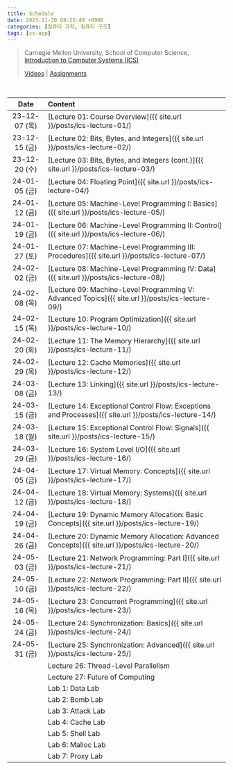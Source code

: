 ```yaml
---
title: Schedule
date: 2023-11-30 08:25:49 +0900
categories: [컴퓨터 과학, 컴퓨터 구조]
tags: [cs-app]
---
```


> Carnegie Mellon University, School of Computer Science,  
> [Introduction to Computer Systems (ICS)](https://www.cs.cmu.edu/afs/cs/academic/class/15213-s18/www/)
>
> [Videos](https://scs.hosted.panopto.com/Panopto/Pages/Sessions/List.aspx#folderID=%22b96d90ae-9871-4fae-91e2-b1627b43e25e%22) \| [Assignments](https://csapp.cs.cmu.edu/3e/labs.html)

<br>

|     Date      | Content                                                                                                |
| :-----------: | :----------------------------------------------------------------------------------------------------- |
| 23-12-07 (목) | [Lecture 01: Course Overview]({{ site.url }}/posts/ics-lecture-01/)                                    |
| 23-12-15 (금) | [Lecture 02: Bits, Bytes, and Integers]({{ site.url }}/posts/ics-lecture-02/)                          |
| 23-12-20 (수) | [Lecture 03: Bits, Bytes, and Integers (cont.)]({{ site.url }}/posts/ics-lecture-03/)                  |
| 24-01-05 (금) | [Lecture 04: Floating Point]({{ site.url }}/posts/ics-lecture-04/)                                     |
| 24-01-12 (금) | [Lecture 05: Machine-Level Programming I: Basics]({{ site.url }}/posts/ics-lecture-05/)                |
| 24-01-19 (금) | [Lecture 06: Machine-Level Programming II: Control]({{ site.url }}/posts/ics-lecture-06/)              |
| 24-01-27 (토) | [Lecture 07: Machine-Level Programming III: Procedures]({{ site.url }}/posts/ics-lecture-07/)          |
| 24-02-02 (금) | [Lecture 08: Machine-Level Programming IV: Data]({{ site.url }}/posts/ics-lecture-08/)                 |
| 24-02-08 (목) | [Lecture 09: Machine-Level Programming V: Advanced Topics]({{ site.url }}/posts/ics-lecture-09/)       |
| 24-02-15 (목) | [Lecture 10: Program Optimization]({{ site.url }}/posts/ics-lecture-10/)                               |
| 24-02-20 (화) | [Lecture 11: The Memory Hierarchy]({{ site.url }}/posts/ics-lecture-11/)                               |
| 24-02-29 (목) | [Lecture 12: Cache Memories]({{ site.url }}/posts/ics-lecture-12/)                                     |
| 24-03-08 (금) | [Lecture 13: Linking]({{ site.url }}/posts/ics-lecture-13/)                                            |
| 24-03-15 (금) | [Lecture 14: Exceptional Control Flow: Exceptions and Processes]({{ site.url }}/posts/ics-lecture-14/) |
| 24-03-18 (월) | [Lecture 15: Exceptional Control Flow: Signals]({{ site.url }}/posts/ics-lecture-15/)                  |
| 24-03-29 (금) | [Lecture 16: System Level I/O]({{ site.url }}/posts/ics-lecture-16/)                                   |
| 24-04-05 (금) | [Lecture 17: Virtual Memory: Concepts]({{ site.url }}/posts/ics-lecture-17/)                           |
| 24-04-12 (금) | [Lecture 18: Virtual Memory: Systems]({{ site.url }}/posts/ics-lecture-18/)                            |
| 24-04-19 (금) | [Lecture 19: Dynamic Memory Allocation: Basic Concepts]({{ site.url }}/posts/ics-lecture-19/)          |
| 24-04-26 (금) | [Lecture 20: Dynamic Memory Allocation: Advanced Concepts]({{ site.url }}/posts/ics-lecture-20/)       |
| 24-05-03 (금) | [Lecture 21: Network Programming: Part I]({{ site.url }}/posts/ics-lecture-21/)                        |
| 24-05-10 (금) | [Lecture 22: Network Programming: Part II]({{ site.url }}/posts/ics-lecture-22/)                       |
| 24-05-16 (목) | [Lecture 23: Concurrent Programming]({{ site.url }}/posts/ics-lecture-23/)                             |
| 24-05-24 (금) | [Lecture 24: Synchronization: Basics]({{ site.url }}/posts/ics-lecture-24/)                            |
| 24-05-31 (금) | [Lecture 25: Synchronization: Advanced]({{ site.url }}/posts/ics-lecture-25/)                          |
|               | Lecture 26: Thread-Level Parallelism                                                                   |
|               | Lecture 27: Future of Computing                                                                        |
|               | Lab 1: Data Lab                                                                                        |
|               | Lab 2: Bomb Lab                                                                                        |
|               | Lab 3: Attack Lab                                                                                      |
|               | Lab 4: Cache Lab                                                                                       |
|               | Lab 5: Shell Lab                                                                                       |
|               | Lab 6: Malloc Lab                                                                                      |
|               | Lab 7: Proxy Lab                                                                                       |
